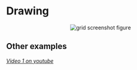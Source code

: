 # Drawing

<p align="center">
  <img src="https://github.com/planelles20/modern-openGL-practice/blob/master/example8/result/result8_1.gif?raw=true" alt="grid screenshot figure"/>
</p>

## Other examples

*[Video 1 on youtube]()*
